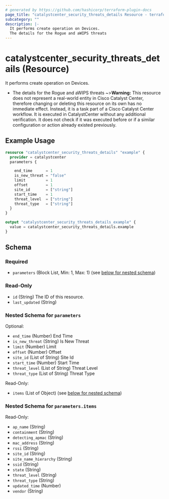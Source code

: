 ```yaml
---
# generated by https://github.com/hashicorp/terraform-plugin-docs
page_title: "catalystcenter_security_threats_details Resource - terraform-provider-catalystcenter"
subcategory: ""
description: |-
  It performs create operation on Devices.
  The details for the Rogue and aWIPS threats
---
```


# catalystcenter_security_threats_details (Resource)

It performs create operation on Devices.

- The details for the Rogue and aWIPS threats
~>**Warning:**
This resource does not represent a real-world entity in Cisco Catalyst Center, therefore changing or deleting this resource on its own has no immediate effect.
Instead, it is a task part of a Cisco Catalyst Center workflow. It is executed in CatalystCenter without any additional verification. It does not check if it was executed before or if a similar configuration or action already existed previously.

## Example Usage

```terraform
resource "catalystcenter_security_threats_details" "example" {
  provider = catalystcenter
  parameters {

    end_time      = 1
    is_new_threat = "false"
    limit         = 1
    offset        = 1
    site_id       = ["string"]
    start_time    = 1
    threat_level  = ["string"]
    threat_type   = ["string"]
  }
}

output "catalystcenter_security_threats_details_example" {
  value = catalystcenter_security_threats_details.example
}
```

<!-- schema generated by tfplugindocs -->
## Schema

### Required

- `parameters` (Block List, Min: 1, Max: 1) (see [below for nested schema](#nestedblock--parameters))

### Read-Only

- `id` (String) The ID of this resource.
- `last_updated` (String)

<a id="nestedblock--parameters"></a>
### Nested Schema for `parameters`

Optional:

- `end_time` (Number) End Time
- `is_new_threat` (String) Is New Threat
- `limit` (Number) Limit
- `offset` (Number) Offset
- `site_id` (List of String) Site Id
- `start_time` (Number) Start Time
- `threat_level` (List of String) Threat Level
- `threat_type` (List of String) Threat Type

Read-Only:

- `items` (List of Object) (see [below for nested schema](#nestedatt--parameters--items))

<a id="nestedatt--parameters--items"></a>
### Nested Schema for `parameters.items`

Read-Only:

- `ap_name` (String)
- `containment` (String)
- `detecting_apmac` (String)
- `mac_address` (String)
- `rssi` (String)
- `site_id` (String)
- `site_name_hierarchy` (String)
- `ssid` (String)
- `state` (String)
- `threat_level` (String)
- `threat_type` (String)
- `updated_time` (Number)
- `vendor` (String)
